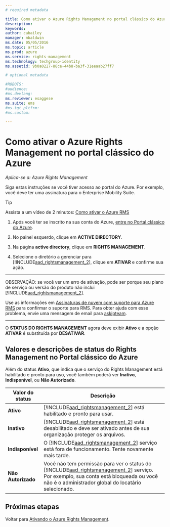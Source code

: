 ```yaml
---
# required metadata

title: Como ativar o Azure Rights Management no portal clássico do Azure | Azure RMS
description:
keywords:
author: cabailey
manager: mbaldwin
ms.date: 05/05/2016
ms.topic: article
ms.prod: azure
ms.service: rights-management
ms.technology: techgroup-identity
ms.assetid: 9b0a0227-88ce-44b8-ba3f-31eeaab27ff7

# optional metadata

#ROBOTS:
#audience:
#ms.devlang:
ms.reviewer: esaggese
ms.suite: ems
#ms.tgt_pltfrm:
#ms.custom:

---
```


# Como ativar o Azure Rights Management no portal clássico do Azure

*Aplica-se a: Azure Rights Management*


Siga estas instruções se você tiver acesso ao portal do Azure. Por exemplo, você deve ter uma assinatura para o Enterprise Mobility Suite.

> [!TIP]
> Assista a um vídeo de 2 minutos: [Como ativar o Azure RMS](https://channel9.msdn.com/series/pit-stop-enterprise-mobility-suite/activate-azure-rms)

1.  Após você ter se inscrito na sua conta do Azure, [entre no Portal clássico do Azure](http://go.microsoft.com/fwlink/p/?LinkID=275081).

2.  No painel esquerdo, clique em **ACTIVE DIRECTORY**.

3.  Na página **active directory**, clique em **RIGHTS MANAGEMENT**.

4.  Selecione o diretório a gerenciar para [!INCLUDE[aad_rightsmanagement_2](../includes/aad_rightsmanagement_2_md.md)], clique em **ATIVAR** e confirme sua ação.

---

   OBSERVAÇÃO: se você ver um erro de ativação, pode ser porque seu plano de serviço ou versão do produto não inclui [!INCLUDE[aad_rightsmanagement_2](../includes/aad_rightsmanagement_2_md.md)].

   Use as informações em [Assinaturas de nuvem com suporte para Azure RMS](../get-started/requirements-subscriptions.md) para confirmar o suporte para RMS. Para obter ajuda com esse problema, envie uma mensagem de email para [askipteam](mailto:askipteam?subject=I%20cannot%20activate%20RMS).

---


O **STATUS DO RIGHTS MANAGEMENT** agora deve exibir **Ativo** e a opção **ATIVAR** é substituída por **DESATIVAR**.

## Valores e descrições de status do Rights Management no Portal clássico do Azure
Além do status **Ativo**, que indica que o serviço do Rights Management está habilitado e pronto para uso, você também poderá ver **Inativo**, **Indisponível**, ou **Não Autorizado**.

|Valor do status|Descrição|
|----------------|---------------|
|**Ativo**|[!INCLUDE[aad_rightsmanagement_2](../includes/aad_rightsmanagement_2_md.md)] está habilitado e pronto para usar.|
|**Inativo**|[!INCLUDE[aad_rightsmanagement_2](../includes/aad_rightsmanagement_2_md.md)] está desabilitado e deve ser ativado antes de sua organização proteger os arquivos.|
|**Indisponível**|O [!INCLUDE[aad_rightsmanagement_2](../includes/aad_rightsmanagement_2_md.md)] serviço está fora de funcionamento. Tente novamente mais tarde.|
|**Não Autorizado**|Você não tem permissão para ver o status do [!INCLUDE[aad_rightsmanagement_2](../includes/aad_rightsmanagement_2_md.md)] serviço. Por exemplo, sua conta está bloqueada ou você não é o administrador global do locatário selecionado.|

## Próximas etapas
Voltar para [Ativando o Azure Rights Management](activate-service.md).

<!--HONumber=May16_HO1-->


